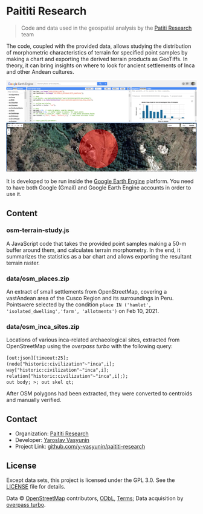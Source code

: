 # Paititi Research

> Code and data used in the geospatial analysis by the [Patiti Research](https://paititi.info/) team

The code, coupled with the provided data, allows studying the distribution of morphometric characteristics of terrain for specified point samples by making a chart and exporting the derived terrain products as GeoTiffs. In theory, it can bring insights on where to look for ancient settlements of Inca and other Andean cultures.

![Earth Engine screenshot](pics/gee-1.png)

It is developed to be run inside the [Google Earth Engine](https://earthengine.google.com/) platform. You need to have both Google (Gmail) and Google Earth Engine accounts in order to use it.

## Content

### osm-terrain-study.js

A JavaScript code that takes the provided point samples making a 50-m buffer around them, and calculates terrain morphometry. In the end, it summarizes the statistics as a bar chart and allows exporting the resultant terrain raster.

### data/osm_places.zip

An extract of small settlements from OpenStreetMap, covering a vastAndean area of the Cusco Region and its surroundings in Peru. Pointswere selected by the condition `place IN ('hamlet', 'isolated_dwelling','farm', 'allotments')` on Feb 10, 2021.

### data/osm_inca_sites.zip

Locations of various inca-related archaeological sites, extracted from OpenStreetMap using the *overpass turbo* with the following query:

    [out:json][timeout:25];
    (node["historic:civilization"~"inca",i];
    way["historic:civilization"~"inca",i];
    relation["historic:civilization"~"inca",i];);
    out body; >; out skel qt;

After OSM polygons had been extracted, they were converted to centroids and manually verified.

## Contact

  - Organization: [Paititi Research](https://paititi.info/)
  - Developer: [Yaroslav Vasyunin](https://www.linkedin.com/in/vasyunin)
  - Project Link: [github.com/y-vasyunin/paititi-research](https://github.com/y-vasyunin/paititi-research)

## License

Except data sets, this project is licensed under the GPL 3.0. See the [LICENSE](LICENSE) file for details.

Data © [OpenStreetMap](https://www.openstreetmap.org/) contributors, [ODbL](https://opendatacommons.org/licenses/odbl/1-0/), [Terms](https://www.openstreetmap.org/copyright); Data acquisition by [overpass turbo](https://overpass-turbo.eu/).
